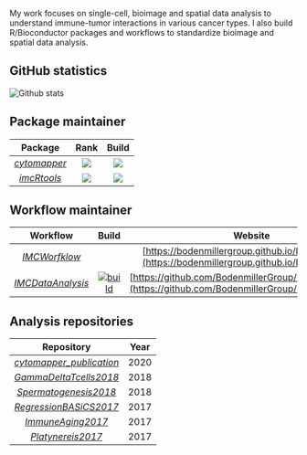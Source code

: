 My work focuses on single-cell, bioimage and spatial data analysis to understand immune-tumor interactions in various cancer types. 
I also build R/Bioconductor packages and workflows to standardize bioimage and spatial data analysis.

## GitHub statistics

![Github stats](https://github-readme-stats.vercel.app/api?username=nilseling&show_icons=true&hide_border=true&count_private=true)

## Package maintainer

| Package | Rank | Build |
|:----------------:|:----------------:|:----------------:|
| [_cytomapper_](https://github.com/BodenmillerGroup/cytomapper) | [![](https://www.bioconductor.org/shields/downloads/release/cytomapper.svg)](https://bioconductor.org/packages/stats/bioc/cytomapper/) |[![](http://bioconductor.org/shields/build/release/bioc/cytomapper.svg)](http://bioconductor.org/checkResults/release/bioc-LATEST/cytomapper) |
| [_imcRtools_](https://github.com/BodenmillerGroup/imcRtools) | [![](https://www.bioconductor.org/shields/downloads/release/imcRtools.svg)](https://bioconductor.org/packages/stats/bioc/imcRtools/) |[![](http://bioconductor.org/shields/build/release/bioc/imcRtools.svg)](http://bioconductor.org/checkResults/release/bioc-LATEST/imcRtools) |

## Workflow maintainer

| Workflow | Build | Website |
|:----------------:|:----------------:|:----------------:|
| [_IMCWorfklow_](https://github.com/BodenmillerGroup/IMCWorkflow) |  |[https://bodenmillergroup.github.io/IMCWorkflow/](https://bodenmillergroup.github.io/IMCWorkflow/) |
| [_IMCDataAnalysis_](https://github.com/BodenmillerGroup/IMCDataAnalysis) | [![build](https://github.com/BodenmillerGroup/IMCDataAnalysis/actions/workflows/build.yml/badge.svg)](https://github.com/BodenmillerGroup/IMCDataAnalysis/actions/workflows/build.yml) |[https://github.com/BodenmillerGroup/IMCDataAnalysis](https://github.com/BodenmillerGroup/IMCDataAnalysis) |

## Analysis repositories

| Repository | Year | 
|:----------------:|:----------------:|
| [_cytomapper_publication_](https://github.com/BodenmillerGroup/cytomapper_publication) |  2020 |
| [_GammaDeltaTcells2018_](https://github.com/MarioniLab/GammaDeltaTcells2018) | 2018 |
| [_Spermatogenesis2018_](https://github.com/MarioniLab/Spermatogenesis2018) |  2018 |
| [_RegressionBASiCS2017_](https://github.com/MarioniLab/RegressionBASiCS2017) |  2017 |
| [_ImmuneAging2017_](https://github.com/MarioniLab/ImmuneAging2017) | 2017 |
| [_Platynereis2017_](https://github.com/MarioniLab/Platynereis2017) | 2017 |




